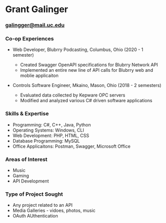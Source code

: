# Grant Galinger
### galingger@mail.uc.edu

### Co\-op Experiences
* Web Developer, Blubrry Podcasting, Columbus, Ohio \(2020 \- 1 semester\)
    * Created Swagger OpenAPI specifications for Blubrry Network API
    * Implemented an entire new line of API calls for Blubrry web and moblie applicaiton

* Controls Software Engineer, Mkaino, Mason, Ohio \(2018 \- 2 semesters\)
    * Evaluated data collected by Kepware OPC servers
    * Modified and analyzed various C\# driven software applications

### Skills & Expertise 
* Programming: C\#, C\+\+, Java, Python
* Operating Systems: Windows, CLI
* Web Development: PHP, HTML, CSS
* Database Programming: MySQL
* Office Applicaitons: Postman, Swagger, Microsoft Office

### Areas of Interest
* Music
* Gaming
* API Development

### Type of Project Sought
* Any project related to an API
* Media Galleries \- vidoes, photos, music
* OAuth AUthentication